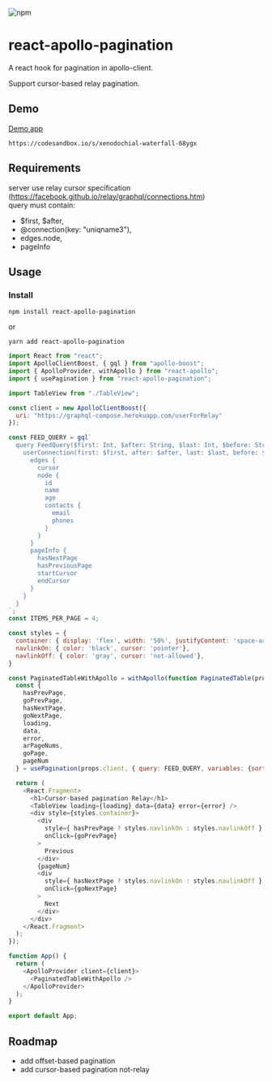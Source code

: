 ![npm](https://img.shields.io/npm/v/react-apollo-pagination.svg)  

# react-apollo-pagination  

A react hook for pagination in apollo-client.  

Support cursor-based relay pagination.  

## Demo   

[Demo app](https://codesandbox.io/s/xenodochial-waterfall-68ygx)  
```
https://codesandbox.io/s/xenodochial-waterfall-68ygx  
```

## Requirements
server use relay cursor specification (<https://facebook.github.io/relay/graphql/connections.htm>)  
query must contain:  
* $first, $after,  
* @connection(key: "uniqname3"),  
* edges.node,  
* pageInfo  

## Usage  

### Install
```
npm install react-apollo-pagination
```
or  
```
yarn add react-apollo-pagination
```


```javascript
import React from "react";
import ApolloClientBoost, { gql } from "apollo-boost";
import { ApolloProvider, withApollo } from "react-apollo";
import { usePagination } from "react-apollo-pagination";

import TableView from "./TableView";

const client = new ApolloClientBoost({
  uri: "https://graphql-compose.herokuapp.com/userForRelay"
});

const FEED_QUERY = gql`
  query FeedQuery($first: Int, $after: String, $last: Int, $before: String, $sort: SortConnectionUserRelayEnum) {
    userConnection(first: $first, after: $after, last: $last, before: $before, sort: $sort ) @connection(key: "uniqname3") {
      edges {
        cursor
        node {
          id
          name
          age
          contacts {
            email
            phones
          }
        }
      }
      pageInfo {
        hasNextPage
        hasPreviousPage
        startCursor
        endCursor
      }
    }
  }
`;
const ITEMS_PER_PAGE = 4;

const styles = {
  container: { display: 'flex', width: '50%', justifyContent: 'space-around' },
  navlinkOn: { color: 'black', cursor: 'pointer'}, 
  navlinkOff: { color: 'gray', cursor: 'not-allowed'}, 
}

const PaginatedTableWithApollo = withApollo(function PaginatedTable(props) {
  const {
    hasPrevPage,
    goPrevPage,
    hasNextPage,
    goNextPage,
    loading,
    data,
    error,
    arPageNums,
    goPage,
    pageNum
  } = usePagination(props.client, { query: FEED_QUERY, variables: {sort: '_ID_ASC'} }, ITEMS_PER_PAGE);

  return (
    <React.Fragment>
      <h1>Cursor-based pagination Relay</h1>
      <TableView loading={loading} data={data} error={error} />
      <div style={styles.container}>
        <div
          style={ hasPrevPage ? styles.navlinkOn : styles.navlinkOff }
          onClick={goPrevPage}
        >
          Previous
        </div> 
        {pageNum}
        <div
          style={ hasNextPage ? styles.navlinkOn : styles.navlinkOff }
          onClick={goNextPage}
        >
          Next
        </div>
      </div>
    </React.Fragment>
  );
});

function App() {
  return (
    <ApolloProvider client={client}>
      <PaginatedTableWithApollo />
    </ApolloProvider>
  );
}

export default App;
```

## Roadmap  
* add offset-based pagination  
* add cursor-based pagination not-relay  
 